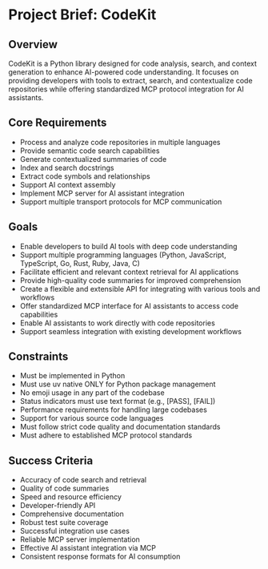 # Project Brief: CodeKit

## Overview

CodeKit is a Python library designed for code analysis, search, and context generation to enhance AI-powered code understanding. It focuses on providing developers with tools to extract, search, and contextualize code repositories while offering standardized MCP protocol integration for AI assistants.

## Core Requirements

- Process and analyze code repositories in multiple languages
- Provide semantic code search capabilities
- Generate contextualized summaries of code
- Index and search docstrings
- Extract code symbols and relationships
- Support AI context assembly
- Implement MCP server for AI assistant integration
- Support multiple transport protocols for MCP communication

## Goals

- Enable developers to build AI tools with deep code understanding
- Support multiple programming languages (Python, JavaScript, TypeScript, Go, Rust, Ruby, Java, C)
- Facilitate efficient and relevant context retrieval for AI applications
- Provide high-quality code summaries for improved comprehension
- Create a flexible and extensible API for integrating with various tools and workflows
- Offer standardized MCP interface for AI assistants to access code capabilities
- Enable AI assistants to work directly with code repositories
- Support seamless integration with existing development workflows

## Constraints

- Must be implemented in Python
- Must use uv native ONLY for Python package management
- No emoji usage in any part of the codebase
- Status indicators must use text format (e.g., [PASS], [FAIL])
- Performance requirements for handling large codebases
- Support for various source code languages
- Must follow strict code quality and documentation standards
- Must adhere to established MCP protocol standards

## Success Criteria

- Accuracy of code search and retrieval
- Quality of code summaries
- Speed and resource efficiency
- Developer-friendly API
- Comprehensive documentation
- Robust test suite coverage
- Successful integration use cases
- Reliable MCP server implementation
- Effective AI assistant integration via MCP
- Consistent response formats for AI consumption

